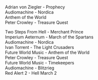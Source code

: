 
Adrian von Ziegler - Prophecy<br/>Audiomachine - Nordica<br/>Anthem of the World<br/>Peter Crowley - Treasure Quest 

Two Steps From Hell - Merchant Prince<br/>Imperium Aeternum - March of the Spartans<br/>Audiomachine - Nordica<br/>Ivan Torrent - The Light Crusaders<br/>Future World Music - Anthem of the World<br/>Peter Crowley - Treasure Quest<br/>Future World Music - Timekeepers<br/>Audiomachine - Blitzrieg<br/>Red Alert 2 - Hell March 2

